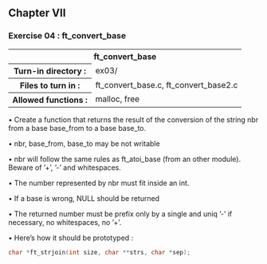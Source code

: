 <div>
<h2>Chapter  VII</h2>
<h3>Exercise 04 : ft_convert_base</h3>
<table align="center">
	<tr>
		<th colspan="2">
			ft_convert_base
		</th>
	</tr>
	<tr>
		<th>Turn-in directory :</th>
		<td>ex03/</td>
	</tr>
	<tr>
		<th>Files to turn in :</th>
		<td> ft_convert_base.c, ft_convert_base2.c</td>
	</tr>
	<tr>
		<th>Allowed functions :</th>
		<td>malloc, free</td>
	</tr>
</table>
	
<p>• Create a function that returns the result of the conversion of the string nbr from a
base base_from to a base base_to.</p>
<p>• nbr, base_from, base_to may be not writable</p>
<p>• nbr will follow the same rules as ft_atoi_base (from an other module). Beware of ’+’, ’-’ and whitespaces.</p>
<p>• The number represented by nbr must fit inside an int.</p>
<p>• If a base is wrong, NULL should be returned</p>
<p>• The returned number must be prefix only by a single and uniq ’-’ if necessary, no whitespaces, no ’+’.</p>
<p>• Here’s how it should be prototyped :
</p>

```C
char *ft_strjoin(int size, char **strs, char *sep);
```

</div>